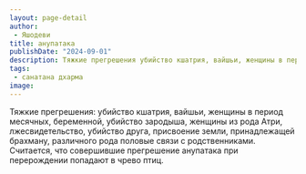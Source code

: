```yaml
---
layout: page-detail
author:
 - Яшодеви
title: анупатака
publishDate: "2024-09-01"
description: Тяжкие прегрешения убийство кшатрия, вайшьи, женщины в период месячных, беременной, убийство зародыша, женщины из рода Атри, лжесвидетельство, убийство друга, присвоение земли, принадлежащей брахману, различного рода половые связи с родственниками. Считается, что совершившие прегрешение анупатака при перерождении попадают в чрево птиц.
tags:
 - санатана дхарма
image: 
---
```


Тяжкие прегрешения: убийство кшатрия, вайшьи, женщины в период месячных, беременной, убийство зародыша, женщины из рода Атри, лжесвидетельство, убийство друга, присвоение земли, принадлежащей брахману, различного рода половые связи с родственниками. Считается, что совершившие прегрешение анупатака при перерождении попадают в чрево птиц.

